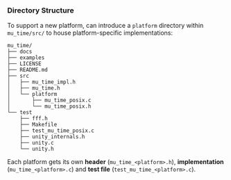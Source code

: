 ### **Directory Structure**
To support a new platform, can introduce a `platform` directory within `mu_time/src/` to house platform-specific implementations:

```
mu_time/
├── docs
├── examples
├── LICENSE
├── README.md
├── src
│   ├── mu_time_impl.h
│   ├── mu_time.h
│   └── platform
│       ├── mu_time_posix.c
│       └── mu_time_posix.h
└── test
    ├── fff.h
    ├── Makefile
    ├── test_mu_time_posix.c
    ├── unity_internals.h
    ├── unity.c
    └── unity.h
```

Each platform gets its own **header** (`mu_time_<platform>.h`), **implementation** (`mu_time_<platform>.c`) and **test file**
(`test_mu_time_<platform>.c`).
